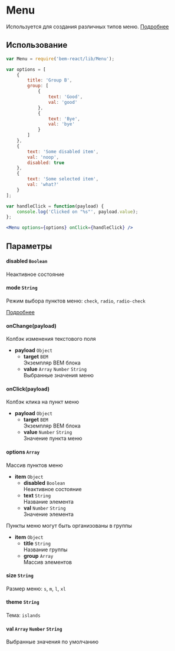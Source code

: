 # Menu
Используется для создания различных типов меню. [Подробнее](https://ru.bem.info/libs/bem-components/v2.3.0/desktop/menu)

## Использование
```jsx
var Menu = require('bem-react/lib/Menu');

var options = [
    {
        title: 'Group B',
        group: [
            {
                text: 'Good',
                val: 'good'
            },
            {
                text: 'Bye',
                val: 'bye'
            }
        ]
    },
    {
        text: 'Some disabled item',
        val: 'noop',
        disabled: true
    },
    {
        text: 'Some selected item',
        val: 'what?'
    }
];

var handleClick = function(payload) {
    console.log('Clicked on "%s"', payload.value);
};

<Menu options={options} onClick={handleClick} />
```

## Параметры

#### disabled `Boolean`
Неактивное состояние

#### mode `String`
Режим выбора пунктов меню: `check`, `radio`, `radio-check`

[Подробнее](https://ru.bem.info/libs/bem-components/v2.3.0/desktop/menu/docs/#mode)

#### onChange(payload)
Колбэк изменения текстового поля
- **payload** `Object`
  - **target** `BEM`  
    Экземпляр BEM блока
  - **value** `Array` `Number` `String`  
    Выбранные значения меню

#### onClick(payload)
Колбэк клика на пункт меню
- **payload** `Object`
  - **target** `BEM`  
    Экземпляр BEM блока
  - **value** `Number` `String`  
    Значение пункта меню

#### options `Array`
Массив пунктов меню
- **item** `Object`
  - **disabled** `Boolean`  
    Неактивное состояние
  - **text** `String`  
    Название элемента
  - **val** `Number` `String`  
    Значение элемента

Пункты меню могут быть организованы в группы
- **item** `Object`
  - **title** `String`  
    Название группы
  - **group** `Array`  
    Массив элементов

#### size `String`
Размер меню: `s`, `m`, `l`, `xl`

#### theme `String`
Тема: `islands`

#### val `Array` `Number` `String`
Выбранные значения по умолчанию
